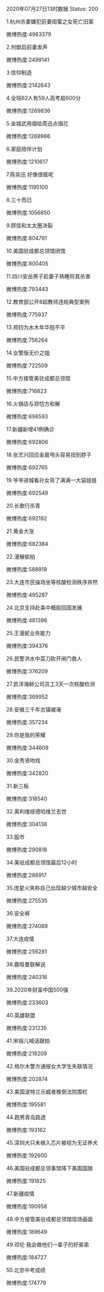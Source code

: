 2020年07月27日13时数据
Status: 200

1.杭州杀妻嫌犯前妻闺蜜之女死亡旧案

微博热度:4963379

2.何猷启前妻发声

微博热度:2499141

3.信仰制造

微博热度:2142643

4.全班62人有59人高考超600分

微博热度:1269836

5.金城武用烟给周迅点烟花

微博热度:1268986

6.家庭陪伴计划

微博热度:1210617

7.陈奕迅 好像很瘦呢

微博热度:1195100

8.三十而已

微博热度:1056850

9.顾佳和太太圈决裂

微博热度:804791

10.美国驻成都总领馆闭馆

微博热度:800405

11.四川安岳男子趁妻子熟睡将其杀害

微博热度:793443

12.教育部公开8起教师违规典型案例

微博热度:775937

13.郑钧为水木年华抱不平

微博热度:756264

14.女警版无价之姐

微博热度:722509

15.中方接管美驻成都总领馆

微博热度:716823

16.火锅店与郑恺方和解

微博热度:696593

17.新疆新增41例确诊

微博热度:692806

18.张艺兴回应金晨甩头容易扭到脖子

微博热度:692765

19.爷爷进城看孙女背了满满一大袋娃娃

微博热度:692549

20.长歌行杀青

微博热度:692192

21.黄金大涨

微博热度:682384

22.漫展偷拍

微博热度:588919

23.大连市民操场坐等核酸检测秩序井然

微博热度:495287

24.北京支持赴美中概股回国发展

微博热度:481398

25.王漫妮业务能力

微博热度:394376

26.民警洪水中菜刀砍开闸门救人

微博热度:376209

27.凯洋海鲜公司员工3天一次核酸检测

微博热度:369952

28.安徽三千年古镇被淹

微博热度:357234

29.你是我的荣耀

微博热度:344609

30.金秀贤吻戏

微博热度:342820

31.新三板

微博热度:318540

32.奥利维娅德哈维兰去世

微博热度:304138

33.股市

微博热度:290818

34.美驻成都总领馆最后12小时

微博热度:286917

35.庞星火笑称自己出现越少城市越安全

微博热度:275535

36.安全裤

微博热度:274089

37.大连疫情

微博热度:256281

38.鹿晗曼联解说

微博热度:240316

39.2020年财富中国500强

微博热度:233603

40.英雄联盟

微博热度:231235

41.宋祖儿喊话跟拍

微博热度:218209

42.格尔木警方通报女大学生失联情况

微博热度:202874

43.美国波特兰示威者推倒法院围栏

微博热度:195581

44.跑男青岛路透

微博热度:193162

45.深圳犬只未植入芯片被视为无证养犬

微博热度:192600

46.美国驻成都总领事馆降下美国国旗

微博热度:191825

47.新疆疫情

微博热度:190958

48.中方接管美驻成都总领馆现场画面

微博热度:189649

49.邓伦 我会做他们一辈子的好弟弟

微博热度:184727

50.北京中考成绩

微博热度:174779

